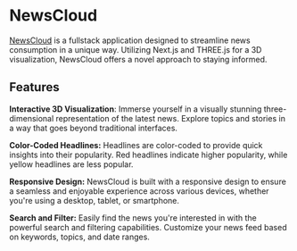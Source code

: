 # NewsCloud
[NewsCloud](https://news-cloud-v2.vercel.app/) is a fullstack application designed to streamline news consumption in a unique way. Utilizing Next.js and THREE.js for a 3D visualization, NewsCloud offers a novel approach to staying informed.

## Features
**Interactive 3D Visualization**: Immerse yourself in a visually stunning three-dimensional representation of the latest news. Explore topics and stories in a way that goes beyond traditional interfaces.

**Color-Coded Headlines:** Headlines are color-coded to provide quick insights into their popularity. Red headlines indicate higher popularity, while yellow headlines are less popular.

**Responsive Design:** NewsCloud is built with a responsive design to ensure a seamless and enjoyable experience across various devices, whether you're using a desktop, tablet, or smartphone.

**Search and Filter:** Easily find the news you're interested in with the powerful search and filtering capabilities. Customize your news feed based on keywords, topics, and date ranges.
